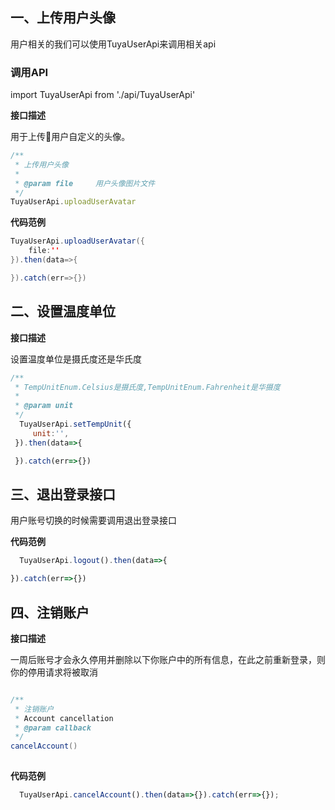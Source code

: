 ## 一、上传用户头像
用户相关的我们可以使用TuyaUserApi来调用相关api

### 调用API
import TuyaUserApi from './api/TuyaUserApi'

**接口描述**

用于上传用户自定义的头像。

```js
/**
 * 上传用户头像
 *
 * @param file     用户头像图片文件
 */
TuyaUserApi.uploadUserAvatar
```
**代码范例**

```java
TuyaUserApi.uploadUserAvatar({
	file:''
}).then(data=>{

}).catch(err=>{})
```
## 二、设置温度单位
**接口描述**

设置温度单位是摄氏度还是华氏度

```js
/**
 * TempUnitEnum.Celsius是摄氏度,TempUnitEnum.Fahrenheit是华摄度
 *
 * @param unit
 */
  TuyaUserApi.setTempUnit({
	 unit:'',
 }).then(data=>{

 }).catch(err=>{})

```


## 三、退出登录接口

用户账号切换的时候需要调用退出登录接口

**代码范例**

```js
  TuyaUserApi.logout().then(data=>{

}).catch(err=>{})

```
## 四、注销账户

**接口描述**

一周后账号才会永久停用并删除以下你账户中的所有信息，在此之前重新登录，则你的停用请求将被取消

```java

/**
 * 注销账户
 * Account cancellation
 * @param callback
 */
cancelAccount()
    
```
**代码范例**

```js
  TuyaUserApi.cancelAccount().then(data=>{}).catch(err=>{});

```